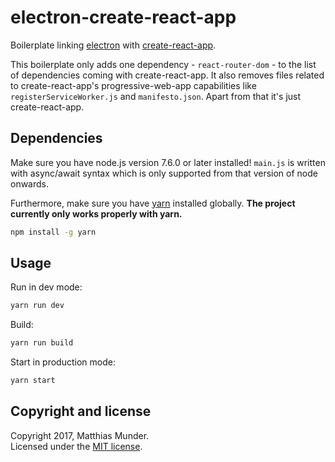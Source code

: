 # electron-create-react-app

Boilerplate linking [electron](http://electron.atom.io/) with [create-react-app](https://github.com/facebookincubator/create-react-app).

This boilerplate only adds one dependency - `react-router-dom` - to the list of dependencies coming with create-react-app. It also removes files related to
create-react-app's progressive-web-app capabilities like `registerServiceWorker.js` and `manifesto.json`. Apart from that it's just create-react-app.

## Dependencies

Make sure you have node.js version 7.6.0 or later installed! `main.js` is written with async/await syntax which is only supported from that version of node onwards.

Furthermore, make sure you have [yarn](https://yarnpkg.com/en/) installed globally. __The project currently only works properly with yarn.__
```bash
npm install -g yarn
```

## Usage

Run in dev mode:
```bash
yarn run dev
```

Build:
```bash
yarn run build
```

Start in production mode:
```bash
yarn start
```

## Copyright and license

Copyright 2017, Matthias Munder.  
Licensed under the [MIT license](./LICENSE).
